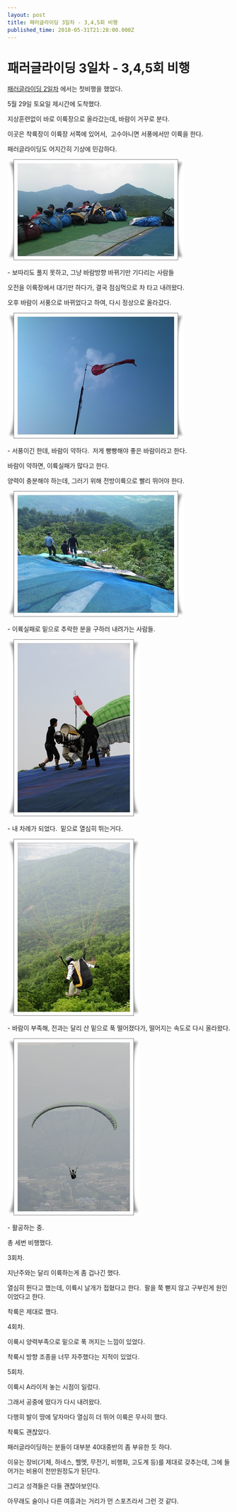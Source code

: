 ```yaml
---
layout: post
title: 패러글라이딩 3일차 - 3,4,5회 비행
published_time: 2010-05-31T21:28:00.000Z
---
```


# 패러글라이딩 3일차 - 3,4,5회 비행


[패러글라이딩 2일차](../10493661.html) 에서는 첫비행을 했었다.

5월 29일 토요일 제시간에 도착했다.

지상훈련없이 바로 이륙장으로 올라갔는데, 바람이 거꾸로 분다.

이곳은 착륙장이 이륙장 서쪽에 있어서,  고수아니면 서풍에서만 이륙을 한다.

패러글라이딩도 어지간히 기상에 민감하다.

![](../pds/201005/31/80/a0109780_4c033f40c94bd.jpg)

\- 보따리도 풀지 못하고, 그냥 바람방향 바뀌기만 기다리는 사람들

오전을 이륙장에서 대기만 하다가, 결국 점심먹으로 차 타고 내려왔다.

오후 바람이 서풍으로 바뀌었다고 하여, 다시 정상으로 올라갔다.

![](../pds/201005/31/80/a0109780_4c033f3f7afdb.jpg)

\- 서풍이긴 한데, 바람이 약하다.  저게 빵빵해야 좋은 바람이라고 한다.

바람이 약하면, 이륙실패가 많다고 한다.

양력이 충분해야 하는데, 그러기 위해 전방이륙으로 빨리 뛰어야 한다.

![](../pds/201005/31/80/a0109780_4c033f4030cbd.jpg)

\- 이륙실패로 밑으로 추락한 분을 구하러 내려가는 사람들.

![](../pds/201005/31/80/a0109780_4c033f88ac851.jpg)

\- 내 차례가 되었다.  밑으로 열심히 뛰는거다.

![](../pds/201005/31/80/a0109780_4c033f889aaf3.jpg)

\- 바람이 부족해, 전과는 달리 산 밑으로 푹 떨어졌다가, 떨어지는 속도로 다시 올라왔다.

![](../pds/201005/31/80/a0109780_4c033f89d2cf0.jpg)

\- 활공하는 중.

총 세번 비행했다.

3회차.

지난주와는 달리 이륙하는게 좀 겁나긴 했다.

열심히 뛴다고 했는데, 이륙시 날개가 접혔다고 한다.  팔을 쭉 뻗지 않고 구부린게 원인이었다고 한다.

착륙은 제대로 했다.

4회차.

이륙시 양력부족으로 밑으로 푹 꺼지는 느낌이 있었다.

착륙시 방향 조종을 너무 자주했다는 지적이 있었다.

5회차.

이륙시 A라이저 놓는 시점이 일렀다.

그래서 공중에 떴다가 다시 내려왔다.

다행히 발이 땅에 닿자마다 열심히 더 뛰어 이륙은 무사히 했다.

착륙도 괜찮았다.

패러글라이딩하는 분들이 대부분 40대중반의 좀 부유한 듯 하다.

이유는 장비(기체, 하네스, 헬멧, 무전기, 비행화, 고도계 등)를 제대로 갖추는데, 그에 들어가는 비용이 천만원정도가 된단다.

그리고 성격들은 다들 괜찮아보인다.

아무래도 술이나 다른 여흥과는 거리가 먼 스포츠라서 그런 것 같다.

